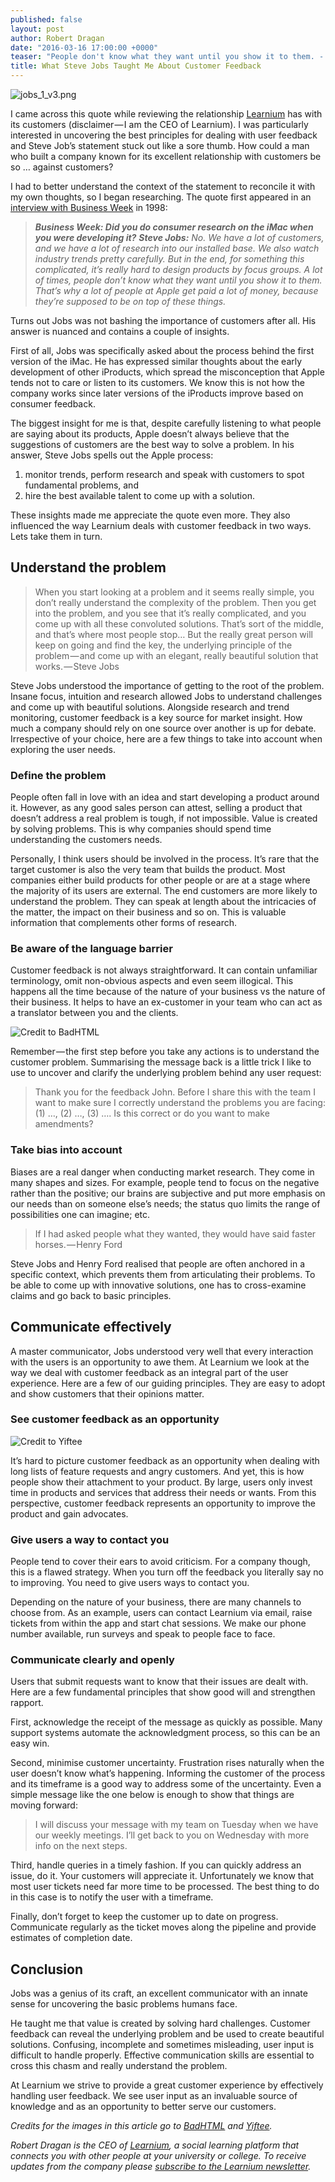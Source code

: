 ```yaml
---
published: false
layout: post
author: Robert Dragan
date: "2016-03-16 17:00:00 +0000"
teaser: "People don't know what they want until you show it to them. - Steve Jobs"
title: What Steve Jobs Taught Me About Customer Feedback
---
```


![jobs_1_v3.png]({{site.baseurl}}/assets/jobs_1_v3.png)

I came across this quote while reviewing the relationship [Learnium](https://www.learnium.com) has with its customers (disclaimer — I am the CEO of Learnium). I was particularly interested in uncovering the best principles for dealing with user feedback and Steve Job’s statement stuck out like a sore thumb. How could a man who built a company known for its excellent relationship with customers be so … against customers?

I had to better understand the context of the statement to reconcile it with my own thoughts, so I began researching. The quote first appeared in an [interview with Business Week](http://www.businessweek.com/1998/21/b3579165.htm) in 1998:

> _**Business Week: Did you do consumer research on the iMac when you were developing it?**
**Steve Jobs:** No. We have a lot of customers, and we have a lot of research into our installed base. We also watch industry trends pretty carefully. But in the end, for something this complicated, it’s really hard to design products by focus groups. A lot of times, people don’t know what they want until you show it to them. That’s why a lot of people at Apple get paid a lot of money, because they’re supposed to be on top of these things._

Turns out Jobs was not bashing the importance of customers after all. His answer is nuanced and contains a couple of insights.

First of all, Jobs was specifically asked about the process behind the first version of the iMac. He has expressed similar thoughts about the early development of other iProducts, which spread the misconception that Apple tends not to care or listen to its customers. We know this is not how the company works since later versions of the iProducts improve based on consumer feedback.

The biggest insight for me is that, despite carefully listening to what people are saying about its products, Apple doesn’t always believe that the suggestions of customers are the best way to solve a problem. In his answer, Steve Jobs spells out the Apple process: 

1. monitor trends, perform research and speak with customers to spot fundamental problems, and 
2. hire the best available talent to come up with a solution.

These insights made me appreciate the quote even more. They also influenced the way Learnium deals with customer feedback in two ways. Lets take them in turn.

## Understand the problem
> When you start looking at a problem and it seems really simple, you don’t really understand the complexity of the problem. Then you get into the problem, and you see that it’s really complicated, and you come up with all these convoluted solutions. That’s sort of the middle, and that’s where most people stop… But the really great person will keep on going and find the key, the underlying principle of the problem — and come up with an elegant, really beautiful solution that works. — Steve Jobs

Steve Jobs understood the importance of getting to the root of the problem. Insane focus, intuition and research allowed Jobs to understand challenges and come up with beautiful solutions. Alongside research and trend monitoring, customer feedback is a key source for market insight. How much a company should rely on one source over another is up for debate. Irrespective of your choice, here are a few things to take into account when exploring the user needs.

### Define the problem
People often fall in love with an idea and start developing a product around it. However, as any good sales person can attest, selling a product that doesn’t address a real problem is tough, if not impossible. Value is created by solving problems. This is why companies should spend time understanding the customers needs.

Personally, I think users should be involved in the process. It’s rare that the target customer is also the very team that builds the product. Most companies either build products for other people or are at a stage where the majority of its users are external. The end customers are more likely to understand the problem. They can speak at length about the intricacies of the matter, the impact on their business and so on. This is valuable information that complements other forms of research.

### Be aware of the language barrier
Customer feedback is not always straightforward. It can contain unfamiliar terminology, omit non-obvious aspects and even seem illogical. This happens all the time because of the nature of your business vs the nature of their business. It helps to have an ex-customer in your team who can act as a translator between you and the clients.

![Credit to BadHTML]({{site.baseurl}}/assets/programmers_vs_customers.png)

Remember — the first step before you take any actions is to understand the customer problem. Summarising the message back is a little trick I like to use to uncover and clarify the underlying problem behind any user request:

>Thank you for the feedback John. Before I share this with the team I want to make sure I correctly understand the problems you are facing: (1) …, (2) …, (3) ….
Is this correct or do  you want to make amendments?

### Take bias into account
Biases are a real danger when conducting market research. They come in many shapes and sizes. For example, people tend to focus on the negative rather than the positive; our brains are subjective and put more emphasis on our needs than on someone else’s needs; the status quo limits the range of possibilities one can imagine; etc.

> If I had asked people what they wanted, they would have said faster horses. — Henry Ford

Steve Jobs and Henry Ford realised that people are often anchored in a specific context, which prevents them from articulating their problems. To be able to come up with innovative solutions, one has to cross-examine claims and go back to basic principles.

## Communicate effectively
A master communicator, Jobs understood very well that every interaction with the users is an opportunity to awe them. At Learnium we look at the way we deal with customer feedback as an integral part of the user experience. Here are a few of our guiding principles. They are easy to adopt and show customers that their opinions matter.

### See customer feedback as an opportunity
![Credit to Yiftee]({{site.baseurl}}/assets/keep_calm.png)

It’s hard to picture customer feedback as an opportunity when dealing with long lists of feature requests and angry customers. And yet, this is how people show their attachment to your product. By large, users only invest time in products and services that address their needs or wants. From this perspective, customer feedback represents an opportunity to improve the product and gain advocates.

### Give users a way to contact you
People tend to cover their ears to avoid criticism. For a company though, this is a flawed strategy. When you turn off the feedback you literally say no to improving. You need to give users ways to contact you.

Depending on the nature of your business, there are many channels to choose from. As an example, users can contact Learnium via email, raise tickets from within the app and start chat sessions. We make our phone number available, run surveys and speak to people face to face.

### Communicate clearly and openly
Users that submit requests want to know that their issues are dealt with. Here are a few fundamental principles that show good will and strengthen rapport.

First, acknowledge the receipt of the message as quickly as possible. Many support systems automate the acknowledgment process, so this can be an easy win.

Second, minimise customer uncertainty. Frustration rises naturally when the user doesn’t know what’s happening. Informing the customer of the process and its timeframe is a good way to address some of the uncertainty. Even a simple message like the one below is enough to show that things are moving forward:

> I will discuss your message with my team on Tuesday when we have our weekly meetings. I’ll get back to you on Wednesday with more info on the next steps.

Third, handle queries in a timely fashion. If you can quickly address an issue, do it. Your customers will appreciate it. Unfortunately we know that most user tickets need far more time to be processed. The best thing to do in this case is to notify the user with a timeframe.

Finally, don’t forget to keep the customer up to date on progress. Communicate regularly as the ticket moves along the pipeline and provide estimates of completion date.

## Conclusion
Jobs was a genius of its craft, an excellent communicator with an innate sense for uncovering the basic problems humans face.

He taught me that value is created by solving hard challenges. Customer feedback can reveal the underlying problem and be used to create beautiful solutions. Confusing, incomplete and sometimes misleading, user input is difficult to handle properly. Effective communication skills are essential to cross this chasm and really understand the problem.

At Learnium we strive to provide a great customer experience by effectively handling user feedback. We see user input as an invaluable source of knowledge and as an opportunity to better serve our customers.

_Credits for the images in this article go to [BadHTML](http://badhtml.com/web-designer-client-relation/) and [Yiftee](https://yiftee.com/show-customers-love/)._

_Robert Dragan is the CEO of [Learnium](https://www.learnium.com), a social learning platform that connects you with other people at your university or college. To receive updates from the company please [subscribe to the Learnium newsletter](http://learnium.us13.list-manage2.com/subscribe?u=aca684cb66179037813763d8c&id=cbfc4dc3f)._
